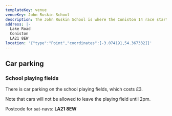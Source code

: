 ```yaml
---
templateKey: venue
venueKey: John Ruskin School
description: The John Ruskin School is where the Coniston 14 race starts and ends
address: |-
  Lake Road
  Coniston
  LA21 8EW
location: '{"type":"Point","coordinates":[-3.074191,54.367332]}'
---
```

## Car parking

### School playing fields

There is car parking on the school playing fields, which costs £3. 

Note that cars will not be allowed to leave the playing field until 2pm.

Postcode for sat-navs: **LA21 8EW**
